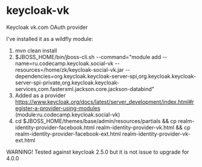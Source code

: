 # keycloak-vk
Keycloak vk.com OAuth provider


I've installed it as a wildfly module:
1. mvn clean install
2. $JBOSS_HOME/bin/jboss-cli.sh --command="module add --name=ru.codecamp.keycloak.social-vk --resources=/home/zk/keycloak-social-vk.jar --dependencies=org.keycloak.keycloak-server-spi,org.keycloak.keycloak-server-spi-private,org.keycloak.keycloak-services,com.fasterxml.jackson.core.jackson-databind"
3. Added as a provider https://www.keycloak.org/docs/latest/server_development/index.html#register-a-provider-using-modules (<provider>module:ru.codecamp.keycloak.social-vk</provider>)
4. cd $JBOSS_HOME/themes/base/admin/resources/partials && cp realm-identity-provider-facebook.html realm-identity-provider-vk.html && cp realm-identity-provider-facebook-ext.html realm-identity-provider-vk-ext.html


WARNING!
Tested against keycloak 2.5.0 but it is not issue to upgrade for 4.0.0
